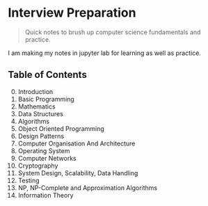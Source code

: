 # Interview Preparation

> Quick notes to brush up computer science fundamentals and practice.

I am making my notes in jupyter lab for learning as well as practice.

## Table of Contents

0. Introduction
1. Basic Programming
2. Mathematics
3. Data Structures
4. Algorithms
5. Object Oriented Programming
6. Design Patterns
7. Computer Organisation And Architecture
8. Operating System
9. Computer Networks
10. Cryptography
11. System Design, Scalability, Data Handling
12. Testing
13. NP, NP-Complete and Approximation Algorithms
14. Information Theory

